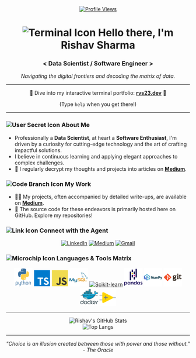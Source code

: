 <div align="center">
  <a href="https://rvs23.dev" target="_blank">
    <img src="https://komarev.com/ghpvc/?username=rvs-23&label=Profile%20Views&color=00AEFF&style=for-the-badge&logo=matrix" alt="Profile Views"/>
  </a>
</div>

<div align="center">
  <h1><img src="https://raw.githubusercontent.com/FortAwesome/Font-Awesome/6.x/svgs/solid/terminal.svg" width="30" height="30" alt="Terminal Icon"/> Hello there, I'm Rishav Sharma</h1>
  <h3>&lt; Data Scientist / Software Engineer &gt;</h3>
  <p><i>Navigating the digital frontiers and decoding the matrix of data.</i></p>
</div>

---

<div align="center">
  <p>
    🚀 Dive into my interactive terminal portfolio: <strong><a href="https://rvs23.dev" target="_blank" rel="noopener noreferrer">rvs23.dev</a></strong> 🚀
  </p>
  <p>
    (Type <code>help</code> when you get there!)
  </p>
</div>

---

### <img src="https://raw.githubusercontent.com/FortAwesome/Font-Awesome/6.x/svgs/solid/user-secret.svg" width="20" height="20" alt="User Secret Icon"/> About Me

* Professionally a **Data Scientist**, at heart a **Software Enthusiast**, I'm driven by a curiosity for cutting-edge technology and the art of crafting impactful solutions.
* I believe in continuous learning and applying elegant approaches to complex challenges.
* 📝 I regularly decrypt my thoughts and projects into articles on **[Medium](https://rvs.medium.com/)**.

### <img src="https://raw.githubusercontent.com/FortAwesome/Font-Awesome/6.x/svgs/solid/code-branch.svg" width="20" height="20" alt="Code Branch Icon"/> My Work

* 👨‍💻 My projects, often accompanied by detailed write-ups, are available on **[Medium](https://rvs.medium.com/)**.
* 💾 The source code for these endeavors is primarily hosted here on GitHub. Explore my repositories!

### <img src="https://raw.githubusercontent.com/FortAwesome/Font-Awesome/6.x/svgs/solid/link.svg" width="20" height="20" alt="Link Icon"/> Connect with the Agent

<p align="center">
  <a href="https://www.linkedin.com/in/rishav-sharma-23rvs/" target="_blank"><img src="https://img.shields.io/badge/LinkedIn-%230077B5.svg?&style=for-the-badge&logo=linkedin&logoColor=white" alt="LinkedIn"/></a>
  <a href="https://rvs.medium.com/" target="_blank"><img src="https://img.shields.io/badge/Medium-12100E?style=for-the-badge&logo=medium&logoColor=white" alt="Medium"/></a>
  <a href="mailto:rishavsharma.du.or.22@gmail.com"><img src="https://img.shields.io/badge/Gmail-D14836?style=for-the-badge&logo=gmail&logoColor=white" alt="Gmail"/></a>
</p>

### <img src="https://raw.githubusercontent.com/FortAwesome/Font-Awesome/6.x/svgs/solid/microchip.svg" width="20" height="20" alt="Microchip Icon"/> Languages & Tools Matrix

<p align="center">
  <a href="https://www.python.org" target="_blank" rel="noreferrer"><img src="https://raw.githubusercontent.com/devicons/devicon/master/icons/python/python-original-wordmark.svg" alt="Python" width="50" height="50"/></a>
  <a href="https://www.typescriptlang.org/" target="_blank" rel="noreferrer"><img src="https://raw.githubusercontent.com/devicons/devicon/master/icons/typescript/typescript-original.svg" alt="TypeScript" width="45" height="45"/></a>
  <a href="https://developer.mozilla.org/en-US/docs/Web/JavaScript" target="_blank" rel="noreferrer"><img src="https://raw.githubusercontent.com/devicons/devicon/master/icons/javascript/javascript-original.svg" alt="JavaScript" width="45" height="45"/></a>
  <a href="https://www.mysql.com/" target="_blank" rel="noreferrer"><img src="https://raw.githubusercontent.com/devicons/devicon/master/icons/mysql/mysql-original-wordmark.svg" alt="MySQL" width="50" height="50"/></a>
  <a href="https://scikit-learn.org/" target="_blank" rel="noreferrer"><img src="https://upload.wikimedia.org/wikipedia/commons/0/05/Scikit_learn_logo_small.svg" alt="Scikit-learn" width="45" height="45"/></a>
  <a href="https://pandas.pydata.org/" target="_blank" rel="noreferrer"><img src="https://raw.githubusercontent.com/devicons/devicon/master/icons/pandas/pandas-original-wordmark.svg" alt="Pandas" width="50" height="50"/></a>
  <a href="https://numpy.org/" target="_blank" rel="noreferrer"><img src="https://raw.githubusercontent.com/devicons/devicon/master/icons/numpy/numpy-original-wordmark.svg" alt="NumPy" width="50" height="50"/></a>
  <a href="https://git-scm.com/" target="_blank" rel="noreferrer"><img src="https://raw.githubusercontent.com/devicons/devicon/master/icons/git/git-original-wordmark.svg" alt="Git" width="50" height="50"/></a>
  <a href="https://www.docker.com/" target="_blank" rel="noreferrer"><img src="https://raw.githubusercontent.com/devicons/devicon/master/icons/docker/docker-original-wordmark.svg" alt="Docker" width="50" height="50"/></a>
  <a href="https://www.palantir.com/platforms/foundry/" target="_blank" rel="noreferrer"><img src="https://raw.githubusercontent.com/devicons/devicon/master/icons/labview/labview-original.svg" alt="Palantir Foundry (Placeholder)" width="45" height="45"/></a> </p>
<p align="center">
</p>

---

<div align="center">
  <img src="https://github-readme-stats.vercel.app/api?username=rvs-23&show_icons=true&theme=radical&hide_border=true&include_all_commits=true&count_private=true&line_height=21" alt="Rishav's GitHub Stats"/>
  <br/>
  <img src="https://github-readme-stats.vercel.app/api/top-langs/?username=rvs-23&layout=compact&theme=radical&hide_border=true&langs_count=8" alt="Top Langs"/>
</div>

---

<p align="center">
  <em>"Choice is an illusion created between those with power and those without." - The Oracle</em>
</p>
